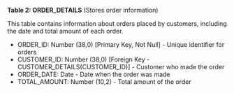 **Table 2: ORDER_DETAILS** (Stores order information)

This table contains information about orders placed by customers, including the date and total amount of each order.

- ORDER_ID: Number (38,0) [Primary Key, Not Null] - Unique identifier for orders
- CUSTOMER_ID: Number (38,0) [Foreign Key - CUSTOMER_DETAILS(CUSTOMER_ID)] - Customer who made the order
- ORDER_DATE: Date - Date when the order was made
- TOTAL_AMOUNT: Number (10,2) - Total amount of the order